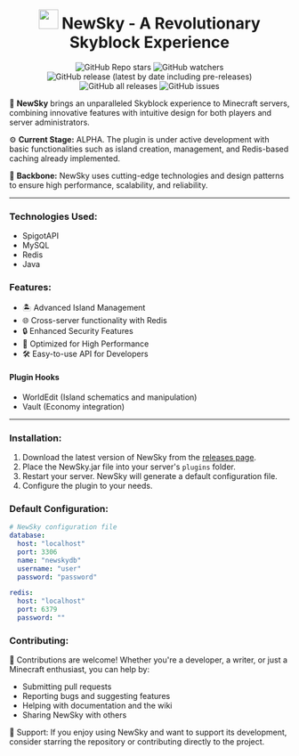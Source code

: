 <h1 align="center"><img height="35" src="https://emoji.gg/assets/emoji/7333-parrotdance.gif"> NewSky - A Revolutionary Skyblock Experience</h1>
<div align="center">

![GitHub Repo stars](https://img.shields.io/github/stars/YourUsername/NewSky?style=for-the-badge) 
![GitHub watchers](https://img.shields.io/github/watchers/YourUsername/NewSky?style=for-the-badge) 
![GitHub release (latest by date including pre-releases)](https://img.shields.io/github/v/release/YourUsername/NewSky?include_prereleases&style=for-the-badge) 
![GitHub all releases](https://img.shields.io/github/downloads/YourUsername/NewSky/total?style=for-the-badge) 
![GitHub issues](https://img.shields.io/github/issues/YourUsername/NewSky?style=for-the-badge)

</div>

🌟 **NewSky** brings an unparalleled Skyblock experience to Minecraft servers, combining innovative features with intuitive design for both players and server administrators.

⚙️ **Current Stage:** ALPHA. The plugin is under active development with basic functionalities such as island creation, management, and Redis-based caching already implemented.

🚀 **Backbone:** NewSky uses cutting-edge technologies and design patterns to ensure high performance, scalability, and reliability.

------------

### Technologies Used:
- SpigotAPI
- MySQL
- Redis
- Java

### Features:
- 🏝️ Advanced Island Management
- 🌐 Cross-server functionality with Redis
- 🔒 Enhanced Security Features
- 🚀 Optimized for High Performance
- 🛠️ Easy-to-use API for Developers

#### Plugin Hooks
- WorldEdit (Island schematics and manipulation)
- Vault (Economy integration)

------------

### Installation:
1. Download the latest version of NewSky from the [releases page](#).
2. Place the NewSky.jar file into your server's `plugins` folder.
3. Restart your server. NewSky will generate a default configuration file.
4. Configure the plugin to your needs.

### Default Configuration:

```yaml
# NewSky configuration file
database:
  host: "localhost"
  port: 3306
  name: "newskydb"
  username: "user"
  password: "password"

redis:
  host: "localhost"
  port: 6379
  password: ""
```

### Contributing:

🌟 Contributions are welcome! Whether you're a developer, a writer, or just a Minecraft enthusiast, you can help by:

- Submitting pull requests
- Reporting bugs and suggesting features
- Helping with documentation and the wiki
- Sharing NewSky with others

💖 Support: If you enjoy using NewSky and want to support its development, consider starring the repository or contributing directly to the project.
